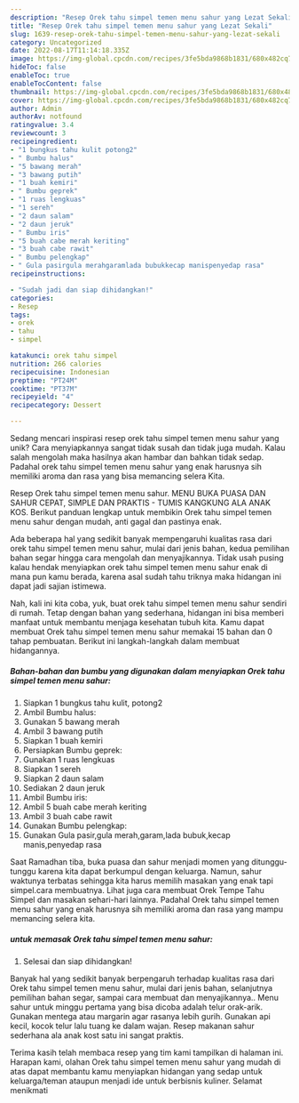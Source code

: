 ```yaml
---
description: "Resep Orek tahu simpel temen menu sahur yang Lezat Sekali"
title: "Resep Orek tahu simpel temen menu sahur yang Lezat Sekali"
slug: 1639-resep-orek-tahu-simpel-temen-menu-sahur-yang-lezat-sekali
category: Uncategorized
date: 2022-08-17T11:14:18.335Z
image: https://img-global.cpcdn.com/recipes/3fe5bda9868b1831/680x482cq70/orek-tahu-simpel-temen-menu-sahur-foto-resep-utama.jpg
hideToc: false
enableToc: true
enableTocContent: false
thumbnail: https://img-global.cpcdn.com/recipes/3fe5bda9868b1831/680x482cq70/orek-tahu-simpel-temen-menu-sahur-foto-resep-utama.jpg
cover: https://img-global.cpcdn.com/recipes/3fe5bda9868b1831/680x482cq70/orek-tahu-simpel-temen-menu-sahur-foto-resep-utama.jpg
author: Admin
authorAv: notfound
ratingvalue: 3.4
reviewcount: 3
recipeingredient:
- "1 bungkus tahu kulit potong2"
- " Bumbu halus"
- "5 bawang merah"
- "3 bawang putih"
- "1 buah kemiri"
- " Bumbu geprek"
- "1 ruas lengkuas"
- "1 sereh"
- "2 daun salam"
- "2 daun jeruk"
- " Bumbu iris"
- "5 buah cabe merah keriting"
- "3 buah cabe rawit"
- " Bumbu pelengkap"
- " Gula pasirgula merahgaramlada bubukkecap manispenyedap rasa"
recipeinstructions:

- "Sudah jadi dan siap dihidangkan!"
categories:
- Resep
tags:
- orek
- tahu
- simpel

katakunci: orek tahu simpel 
nutrition: 266 calories
recipecuisine: Indonesian
preptime: "PT24M"
cooktime: "PT37M"
recipeyield: "4"
recipecategory: Dessert

---
```





Sedang mencari inspirasi resep orek tahu simpel temen menu sahur yang unik? Cara menyiapkannya sangat tidak susah dan tidak juga mudah. Kalau salah mengolah maka hasilnya akan hambar dan bahkan tidak sedap. Padahal orek tahu simpel temen menu sahur yang enak harusnya sih memiliki aroma dan rasa yang bisa memancing selera Kita.





Resep Orek tahu simpel temen menu sahur. MENU BUKA PUASA DAN SAHUR CEPAT, SIMPLE DAN PRAKTIS - TUMIS KANGKUNG ALA ANAK KOS. Berikut panduan lengkap untuk membikin Orek tahu simpel temen menu sahur dengan mudah, anti gagal dan pastinya enak.

Ada beberapa hal yang sedikit banyak mempengaruhi kualitas rasa dari orek tahu simpel temen menu sahur, mulai dari jenis bahan, kedua pemilihan bahan segar hingga cara mengolah dan menyajikannya. Tidak usah pusing kalau hendak menyiapkan orek tahu simpel temen menu sahur enak di mana pun kamu berada, karena asal sudah tahu triknya maka hidangan ini dapat jadi sajian istimewa.






Nah, kali ini kita coba, yuk, buat orek tahu simpel temen menu sahur sendiri di rumah. Tetap dengan bahan yang sederhana, hidangan ini bisa memberi manfaat untuk membantu menjaga kesehatan tubuh kita. Kamu dapat membuat Orek tahu simpel temen menu sahur memakai 15 bahan dan 0 tahap pembuatan. Berikut ini langkah-langkah dalam membuat hidangannya.

<!--inarticleads1-->

##### Bahan-bahan dan bumbu yang digunakan dalam menyiapkan Orek tahu simpel temen menu sahur:

1. Siapkan 1 bungkus tahu kulit, potong2
1. Ambil  Bumbu halus:
1. Gunakan 5 bawang merah
1. Ambil 3 bawang putih
1. Siapkan 1 buah kemiri
1. Persiapkan  Bumbu geprek:
1. Gunakan 1 ruas lengkuas
1. Siapkan 1 sereh
1. Siapkan 2 daun salam
1. Sediakan 2 daun jeruk
1. Ambil  Bumbu iris:
1. Ambil 5 buah cabe merah keriting
1. Ambil 3 buah cabe rawit
1. Gunakan  Bumbu pelengkap:
1. Gunakan  Gula pasir,gula merah,garam,lada bubuk,kecap manis,penyedap rasa


Saat Ramadhan tiba, buka puasa dan sahur menjadi momen yang ditunggu-tunggu karena kita dapat berkumpul dengan keluarga. Namun, sahur waktunya terbatas sehingga kita harus memilih masakan yang enak tapi simpel.cara membuatnya. Lihat juga cara membuat Orek Tempe Tahu Simpel dan masakan sehari-hari lainnya. Padahal Orek tahu simpel temen menu sahur yang enak harusnya sih memiliki aroma dan rasa yang mampu memancing selera kita. 

<!--inarticleads2-->

#####  untuk memasak Orek tahu simpel temen menu sahur:


1. Selesai dan siap dihidangkan!

Banyak hal yang sedikit banyak berpengaruh terhadap kualitas rasa dari Orek tahu simpel temen menu sahur, mulai dari jenis bahan, selanjutnya pemilihan bahan segar, sampai cara membuat dan menyajikannya.. Menu sahur untuk minggu pertama yang bisa dicoba adalah telur orak-arik. Gunakan mentega atau margarin agar rasanya lebih gurih. Gunakan api kecil, kocok telur lalu tuang ke dalam wajan. Resep makanan sahur sederhana ala anak kost satu ini sangat praktis. 

Terima kasih telah membaca resep yang tim kami tampilkan di halaman ini. Harapan kami, olahan Orek tahu simpel temen menu sahur yang mudah di atas dapat membantu kamu menyiapkan hidangan yang sedap untuk keluarga/teman ataupun menjadi ide untuk berbisnis kuliner. Selamat menikmati
